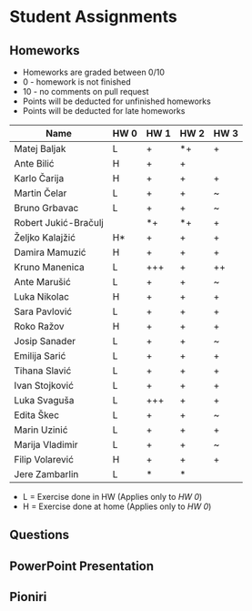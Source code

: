 ﻿# Student Assignments

## Homeworks

- Homeworks are graded between 0/10
- 0 - homework is not finished
- 10 - no comments on pull request
- Points will be deducted for unfinished homeworks
- Points will be deducted for late homeworks

| Name                 | HW  0  | HW  1 |HW  2 |HW 3|
| -------------------- | ------ | ----- |----- | ----- |
| Matej Baljak         |   L    |   +   |  \*+ |	+   |
| Ante Bilić           |   H    |   +   |  +   |	   |
| Karlo Čarija         |   H    |   +   | +    |	+  |
| Martin Čelar         |   L    |   +   |  +   |	~   |
| Bruno Grbavac        |   L    |   +   |  +   |	~   |
| Robert Jukić-Bračulj |        |   \*+ | \*+  |	+   |
| Željko Kalajžić      |   H\*  |   +   |   +  |	+  |
| Damira Mamuzić       |   H    |   +   |   +  |	+   |
| Kruno Manenica       |   L    |  +++  |  +   |	++   |
| Ante Marušić         |   L    |   +   |  +   |	~   |
| Luka Nikolac         |   H    |   +   |  +   |	+   |
| Sara Pavlović        |   L    |   +   |  +   |	+  |
| Roko Ražov           |   H    |   +   |  +   |	+   |
| Josip Sanader        |   L    |   +   |   +  |	~   |
| Emilija Sarić        |   L    |   +   |  +   |	+  |
| Tihana Slavić        |   L    |   +   |  +   |	+   |
| Ivan Stojković       |   L    |   +   | +    |	+   |
| Luka Svaguša         |   L    |  +++  | +    |	+   |
| Edita Škec           |   L    |   +   |  +   |	~   |
| Marin Uzinić         |   L    |   +   |  +   |	+   |
| Marija Vladimir      |   L    |   +   |  +   |	~   |
| Filip Volarević      |   H    |   +   |  +   |	+   |
| Jere Zambarlin       |   L    |   *   |  \*  |	   |

-  L = Exercise done in HW  (Applies only to *HW  0*)
-  H = Exercise done at home (Applies only to *HW  0*)

## Questions

## PowerPoint Presentation

## Pioniri
